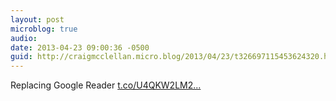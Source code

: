 ```yaml
---
layout: post
microblog: true
audio: 
date: 2013-04-23 09:00:36 -0500
guid: http://craigmcclellan.micro.blog/2013/04/23/t326697115453624320.html
---
```

Replacing Google Reader [t.co/U4QKW2LM2...](http://t.co/U4QKW2LM2H)
